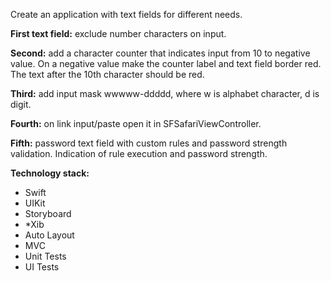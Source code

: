Create an application with text fields for different needs. 

<b>First text field:</b> exclude number characters on input. 

<b>Second:</b> add a character counter that indicates input from 10 to negative value. On a negative value make the counter label and text field border red. The text after the 10th character should be red.

<b>Third:</b> add input mask wwwww-ddddd, where w is alphabet character, d is digit.

<b>Fourth:</b> on link input/paste open it in SFSafariViewController.

<b>Fifth:</b> password text field with custom rules and password strength validation. Indication of rule execution and password strength.


<b>Technology stack:</b>
- Swift
- UIKit
- Storyboard 
- *Xib
- Auto Layout
- MVC
- Unit Tests
- UI Tests
